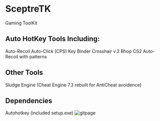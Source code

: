 # SceptreTK
Gaming ToolKit
## Auto HotKey Tools Including:
Auto-Recoil
Auto-Click (CPS)
Key Binder
Crosshair v.2
Bhop
CS2 Auto-Recoil with patterns
## Other Tools
Sludge Engine (Cheat Engine 7.3 rebuilt for AntiCheat avoidence)
## Dependencies
Autohotkey (included setup.exe)
![gitpage](https://github.com/CoachSludge/SceptreTK/assets/141787395/bb7fb66c-faf6-4d1d-83c3-bffec4086e34)
